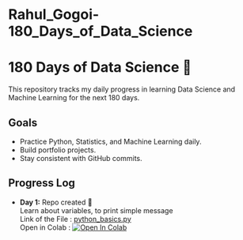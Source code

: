 # Rahul_Gogoi-180_Days_of_Data_Science

# 180 Days of Data Science 🚀

This repository tracks my daily progress in learning Data Science and Machine Learning for the next 180 days.

## Goals
- Practice Python, Statistics, and Machine Learning daily.
- Build portfolio projects.
- Stay consistent with GitHub commits.

## Progress Log
- **Day 1:** Repo created 🎉<br>
  Learn about variables, to print simple message<br>
  Link of the File : [python_basics.py](python_basics.py)<br>
  Open in Colab : [![Open In Colab](https://colab.research.google.com/assets/colab-badge.svg)](https://colab.research.google.com/github/YourUsername/Rahul_Gogoi-180_Days_of_Data_Science/blob/main/python_basics.ipynb)
